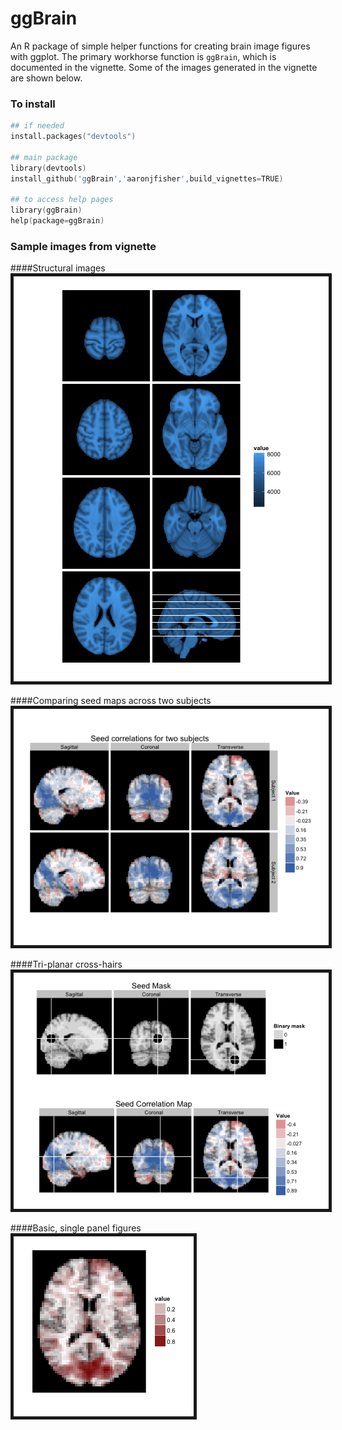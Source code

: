 ggBrain
========

An R package of simple helper functions for creating brain image figures with ggplot. The primary workhorse function is `ggBrain`, which is documented in the vignette. Some of the images generated in the vignette are shown below.


### To install
```S
## if needed
install.packages("devtools")

## main package
library(devtools)
install_github('ggBrain','aaronjfisher',build_vignettes=TRUE)

## to access help pages
library(ggBrain)
help(package=ggBrain)
``` 


### Sample images from vignette

####Structural images
<img src="vignettes/figure/line-key-str.png" border="5" />

####Comparing seed maps across two subjects
<img src="vignettes/figure/2brain_compare.png" border="5" />

####Tri-planar cross-hairs
<img src="vignettes/figure/tri-panel2.png" border="5" />

####Basic, single panel figures
<img src="vignettes/figure/single-plots-abs-val.png" border="5" />




<br/><br/>